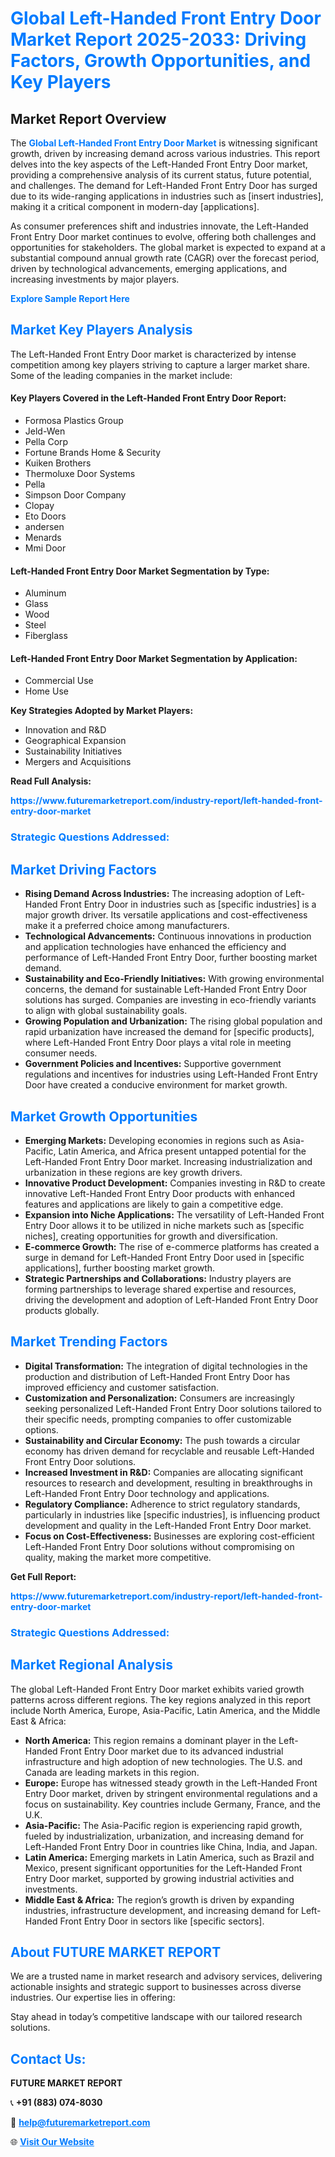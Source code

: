 <h1 style="color: #007BFF;">Global Left-Handed Front Entry Door Market Report 2025-2033: Driving Factors, Growth Opportunities, and Key Players</h1>

<section id="overview">
<h2>Market Report Overview</h2>
<p>The <a href="https://www.futuremarketreport.com/industry-report/left-handed-front-entry-door-market" style="color: #007BFF; text-decoration: none;"><strong>Global Left-Handed Front Entry Door Market</strong></a> is witnessing significant growth, driven by increasing demand across various industries. This report delves into the key aspects of the Left-Handed Front Entry Door market, providing a comprehensive analysis of its current status, future potential, and challenges. The demand for Left-Handed Front Entry Door has surged due to its wide-ranging applications in industries such as [insert industries], making it a critical component in modern-day [applications].</p>
<p>As consumer preferences shift and industries innovate, the Left-Handed Front Entry Door market continues to evolve, offering both challenges and opportunities for stakeholders. The global market is expected to expand at a substantial compound annual growth rate (CAGR) over the forecast period, driven by technological advancements, emerging applications, and increasing investments by major players.</p>
</section>

<section id="overview">
<p><a href="https://www.futuremarketreport.com/request-sample/reportId=29513" style="color: #007BFF; text-decoration: none;"><strong>Explore Sample Report Here</strong></a></p>
</section>

<section id="key-players">
<h2 style="color: #007BFF;">Market Key Players Analysis</h2>
<p>The Left-Handed Front Entry Door market is characterized by intense competition among key players striving to capture a larger market share. Some of the leading companies in the market include:</p>
<h4>Key Players Covered in the Left-Handed Front Entry Door Report:</h4>
<ul><li>Formosa Plastics Group</li><li>Jeld-Wen</li><li>Pella Corp</li><li>Fortune Brands Home &amp; Security</li><li>Kuiken Brothers</li><li>Thermoluxe Door Systems</li><li>Pella</li><li>Simpson Door Company</li><li>Clopay</li><li>Eto Doors</li><li>andersen</li><li>Menards</li><li>Mmi Door</li></ul>
<h4>Left-Handed Front Entry Door Market Segmentation by Type:</h4>
<ul><li>Aluminum</li><li>Glass</li><li>Wood</li><li>Steel</li><li>Fiberglass</li></ul>

<h4>Left-Handed Front Entry Door Market Segmentation by Application:</h4>
<ul><li>Commercial Use</li><li>Home Use</li></ul>
<p><strong>Key Strategies Adopted by Market Players:</strong></p>
<ul>
<li>Innovation and R&D</li>
<li>Geographical Expansion</li>
<li>Sustainability Initiatives</li>
<li>Mergers and Acquisitions</li>
</ul>
</section>

<section>
<p><strong>Read Full Analysis: </strong></p><a href="https://www.futuremarketreport.com/industry-report/left-handed-front-entry-door-market" style="color: #007BFF; text-decoration: none;"><strong>https://www.futuremarketreport.com/industry-report/left-handed-front-entry-door-market</strong></a>
<h3 style="color: #007BFF;">Strategic Questions Addressed:</h3>
</section>

<section id="driving-factors">
<h2 style="color: #007BFF;">Market Driving Factors</h2>
<ul>
<li><strong>Rising Demand Across Industries:</strong> The increasing adoption of Left-Handed Front Entry Door in industries such as [specific industries] is a major growth driver. Its versatile applications and cost-effectiveness make it a preferred choice among manufacturers.</li>
<li><strong>Technological Advancements:</strong> Continuous innovations in production and application technologies have enhanced the efficiency and performance of Left-Handed Front Entry Door, further boosting market demand.</li>
<li><strong>Sustainability and Eco-Friendly Initiatives:</strong> With growing environmental concerns, the demand for sustainable Left-Handed Front Entry Door solutions has surged. Companies are investing in eco-friendly variants to align with global sustainability goals.</li>
<li><strong>Growing Population and Urbanization:</strong> The rising global population and rapid urbanization have increased the demand for [specific products], where Left-Handed Front Entry Door plays a vital role in meeting consumer needs.</li>
<li><strong>Government Policies and Incentives:</strong> Supportive government regulations and incentives for industries using Left-Handed Front Entry Door have created a conducive environment for market growth.</li>
</ul>
</section>

<section id="growth-opportunities">
<h2 style="color: #007BFF;">Market Growth Opportunities</h2>
<ul>
<li><strong>Emerging Markets:</strong> Developing economies in regions such as Asia-Pacific, Latin America, and Africa present untapped potential for the Left-Handed Front Entry Door market. Increasing industrialization and urbanization in these regions are key growth drivers.</li>
<li><strong>Innovative Product Development:</strong> Companies investing in R&D to create innovative Left-Handed Front Entry Door products with enhanced features and applications are likely to gain a competitive edge.</li>
<li><strong>Expansion into Niche Applications:</strong> The versatility of Left-Handed Front Entry Door allows it to be utilized in niche markets such as [specific niches], creating opportunities for growth and diversification.</li>
<li><strong>E-commerce Growth:</strong> The rise of e-commerce platforms has created a surge in demand for Left-Handed Front Entry Door used in [specific applications], further boosting market growth.</li>
<li><strong>Strategic Partnerships and Collaborations:</strong> Industry players are forming partnerships to leverage shared expertise and resources, driving the development and adoption of Left-Handed Front Entry Door products globally.</li>
</ul>
</section>

<section id="trending-factors">
<h2 style="color: #007BFF;">Market Trending Factors</h2>
<ul>
<li><strong>Digital Transformation:</strong> The integration of digital technologies in the production and distribution of Left-Handed Front Entry Door has improved efficiency and customer satisfaction.</li>
<li><strong>Customization and Personalization:</strong> Consumers are increasingly seeking personalized Left-Handed Front Entry Door solutions tailored to their specific needs, prompting companies to offer customizable options.</li>
<li><strong>Sustainability and Circular Economy:</strong> The push towards a circular economy has driven demand for recyclable and reusable Left-Handed Front Entry Door solutions.</li>
<li><strong>Increased Investment in R&D:</strong> Companies are allocating significant resources to research and development, resulting in breakthroughs in Left-Handed Front Entry Door technology and applications.</li>
<li><strong>Regulatory Compliance:</strong> Adherence to strict regulatory standards, particularly in industries like [specific industries], is influencing product development and quality in the Left-Handed Front Entry Door market.</li>
<li><strong>Focus on Cost-Effectiveness:</strong> Businesses are exploring cost-efficient Left-Handed Front Entry Door solutions without compromising on quality, making the market more competitive.</li>
</ul>
</section>

<section>
<p><strong>Get Full Report: </strong></p><a href="https://www.futuremarketreport.com/industry-report/left-handed-front-entry-door-market" style="color: #007BFF; text-decoration: none;"><strong>https://www.futuremarketreport.com/industry-report/left-handed-front-entry-door-market</strong></a>
<h3 style="color: #007BFF;">Strategic Questions Addressed:</h3>
</section>


<section id="regional-analysis">
<h2 style="color: #007BFF;">Market Regional Analysis</h2>
<p>The global Left-Handed Front Entry Door market exhibits varied growth patterns across different regions. The key regions analyzed in this report include North America, Europe, Asia-Pacific, Latin America, and the Middle East & Africa:</p>
<ul>
<li><strong>North America:</strong> This region remains a dominant player in the Left-Handed Front Entry Door market due to its advanced industrial infrastructure and high adoption of new technologies. The U.S. and Canada are leading markets in this region.</li>
<li><strong>Europe:</strong> Europe has witnessed steady growth in the Left-Handed Front Entry Door market, driven by stringent environmental regulations and a focus on sustainability. Key countries include Germany, France, and the U.K.</li>
<li><strong>Asia-Pacific:</strong> The Asia-Pacific region is experiencing rapid growth, fueled by industrialization, urbanization, and increasing demand for Left-Handed Front Entry Door in countries like China, India, and Japan.</li>
<li><strong>Latin America:</strong> Emerging markets in Latin America, such as Brazil and Mexico, present significant opportunities for the Left-Handed Front Entry Door market, supported by growing industrial activities and investments.</li>
<li><strong>Middle East & Africa:</strong> The region’s growth is driven by expanding industries, infrastructure development, and increasing demand for Left-Handed Front Entry Door in sectors like [specific sectors].</li>
</ul>
</section>

<footer>
<h2 style="color: #007BFF;">About FUTURE MARKET REPORT</h2>
<p>We are a trusted name in market research and advisory services, delivering actionable insights and strategic support to businesses across diverse industries. Our expertise lies in offering:</p>

<p>Stay ahead in today’s competitive landscape with our tailored research solutions.</p>

<h2 style="color: #007BFF;">Contact Us:</h2>
<p><strong>FUTURE MARKET REPORT</strong></p>
<p>📞 <strong>+91 (883) 074-8030</strong></p>
<p>📧 <strong><a href="mailto:help@futuremarketreport.com" style="color: #007BFF;">help@futuremarketreport.com</a></strong></p>
<p>🌐 <strong><a href="https://www.futuremarketreport.com/" style="color: #007BFF;">Visit Our Website</a></strong></p>
</footer>